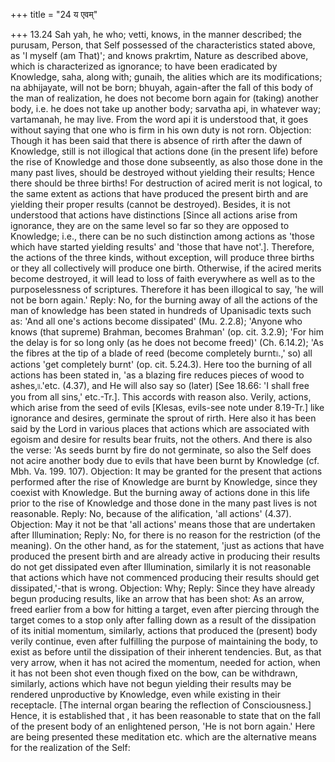 +++
title = "24 य एवम्"

+++
13.24 Sah yah, he who; vetti, knows, in the manner described; the
purusam, Person, that Self possessed of the characteristics stated
above, as 'I myself (am That)'; and knows prakrtim, Nature as described
above, which is characterized as ignorance; to have been eradicated by
Knowledge, saha, along with; gunaih, the alities which are its
modifications; na abhijayate, will not be born; bhuyah, again-after the
fall of this body of the man of realization, he does not become born
again for (taking) another body, i.e. he does not take up another body;
sarvatha api, in whatever way; vartamanah, he may live. From the word
api it is understood that, it goes without saying that one who is firm
in his own duty is not rorn. Objection: Though it has been said that
there is absence of rirth after the dawn of Knowledge, still is not
illogical that actions done (in the present life) before the rise of
Knowledge and those done subseently, as also those done in the many past
lives, should be destroyed without yielding their results; Hence there
should be three births! For destruction of acired merit is not logical,
to the same extent as actions that have produced the present birth and
are yielding their proper results (cannot be destroyed). Besides, it is
not understood that actions have distinctions \[Since all actions arise
from ignorance, they are on the same level so far so they are opposed to
Knowledge; i.e., there can be no such distinction among actions as
'those which have started yielding results' and 'those that have
not'.\]. Therefore, the actions of the three kinds, without exception,
will produce three births or they all collectively will produce one
birth. Otherwise, if the acired merits become destroyed, it will lead to
loss of faith everywhere as well as to the purposelessness of
scriptures. Therefore it has been illogical to say, 'he will not be born
again.' Reply: No, for the burning away of all the actions of the man of
knowledge has been stated in hundreds of Upanisadic texts such as: 'And
all one's actions become dissipated' (Mu. 2.2.8); 'Anyone who knows
(that supreme) Brahman, becomes Brahman' (op. cit. 3.2.9); 'For him the
delay is for so long only (as he does not become freed)' (Ch. 6.14.2);
'As the fibres at the tip of a blade of reed (become completely
burnt৷৷.,' so) all actions 'get completely burnt' (op. cit. 5.24.3).
Here too the burning of all actions has been stated in, 'as a blazing
fire reduces pieces of wood to ashes,৷৷.'etc. (4.37), and He will also
say so (later) \[See 18.66: 'I shall free you from all sins,'
etc.-Tr.\]. This accords with reason also. Verily, actions, which arise
from the seed of evils \[Klesas, evils-see note under 8.19-Tr.\] like
ignorance and desires, germinate the sprout of rirth. Here also it has
been said by the Lord in various places that actions which are
associated with egoism and desire for results bear fruits, not the
others. And there is also the verse: 'As seeds burnt by fire do not
germinate, so also the Self does not acire another body due to evils
that have been burnt by Knowledge (cf. Mbh. Va. 199. 107). Objection: It
may be granted for the present that actions performed after the rise of
Knowledge are burnt by Knowledge, since they coexist with Knowledge. But
the burning away of actions done in this life prior to the rise of
Knowledge and those done in the many past lives is not reasonable.
Reply: No, because of the alification, 'all actions' (4.37). Objection:
May it not be that 'all actions' means those that are undertaken after
Illumination; Reply: No, for there is no reason for the restriction (of
the meaning). On the other hand, as for the statement, 'just as actions
that have produced the present birth and are already active in producing
their results do not get dissipated even after Illumination, similarly
it is not reasonable that actions which have not commenced producing
their results should get dissipated,'-that is wrong. Objection: Why;
Reply: Since they have already begun producing results, like an arrow
that has been shot: As an arrow, freed earlier from a bow for hitting a
target, even after piercing through the target comes to a stop only
after falling down as a result of the dissipation of its initial
momentum, similarly, actions that produced the (present) body verily
continue, even after fulfilling the purpose of maintaining the body, to
exist as before until the dissipation of their inherent tendencies. But,
as that very arrow, when it has not acired the momentum, needed for
action, when it has not been shot even though fixed on the bow, can be
withdrawn, similarly, actions which have not begun yielding their
results may be rendered unproductive by Knowledge, even while existing
in their receptacle. \[The internal organ bearing the reflection of
Consciousness.\] Hence, it is established that , it has been reasonable
to state that on the fall of the present body of an enlightened person,
'He is not born again.' Here are being presented these meditation etc.
which are the alternative means for the realization of the Self:
